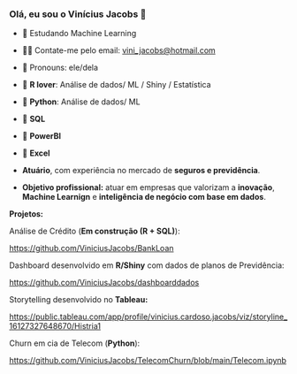 ### Olá, eu sou o Vinícius Jacobs 👋


- 🌱 Estudando Machine Learning
- 🧏‍♂️ Contate-me pelo email: vini_jacobs@hotmail.com
- 🙂 Pronouns: ele/dela
- 🥇 **R lover**: Análise de dados/ ML / Shiny / Estatística
- 🥇 **Python**:  Análise de dados/ ML
- 🥈 **SQL** 
- 🥈 **PowerBI**
- 🥇 **Excel**
  
- **Atuário**, com experiência no mercado de **seguros e previdência**. 
- **Objetivo profissional:** atuar em empresas que valorizam a **inovação**, **Machine Learnign** e **inteligência de negócio com base em dados**.

**Projetos:**

Análise de Crédito (**Em construção (R + SQL)**):

https://github.com/ViniciusJacobs/BankLoan

Dashboard desenvolvido em **R/Shiny** com dados de planos de Previdência:

https://github.com/ViniciusJacobs/dashboarddados

Storytelling desenvolvido no **Tableau:**

https://public.tableau.com/app/profile/vinicius.cardoso.jacobs/viz/storyline_16127327648670/Histria1

Churn em cia de Telecom (**Python**): 

https://github.com/ViniciusJacobs/TelecomChurn/blob/main/Telecom.ipynb


